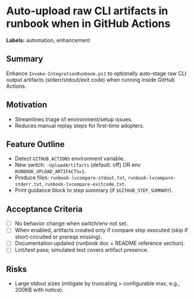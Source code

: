 # Auto-upload raw CLI artifacts in runbook when in GitHub Actions

**Labels:** automation, enhancement

## Summary

Enhance `Invoke-IntegrationRunbook.ps1` to optionally auto-stage raw CLI output artifacts (stderr/stdout/exit code) when running inside GitHub Actions.

## Motivation

- Streamlines triage of environment/setup issues.
- Reduces manual replay steps for first-time adopters.

## Feature Outline

- Detect `GITHUB_ACTIONS` environment variable.
- New switch: `-UploadArtifacts` (default: off) OR env `RUNBOOK_UPLOAD_ARTIFACTS=1`.
- Produce files: `runbook-lvcompare-stdout.txt`, `runbook-lvcompare-stderr.txt`, `runbook-lvcompare-exitcode.txt`.
- Print guidance block to step summary (if `$GITHUB_STEP_SUMMARY`).

## Acceptance Criteria

- [ ] No behavior change when switch/env not set.
- [ ] When enabled, artifacts created only if compare step executed (skip if short-circuited or prereqs missing).
- [ ] Documentation updated (runbook doc + README reference section).
- [ ] Lint/test pass; simulated test covers artifact presence.

## Risks

- Large stdout sizes (mitigate by truncating > configurable max, e.g., 200KB with notice).
